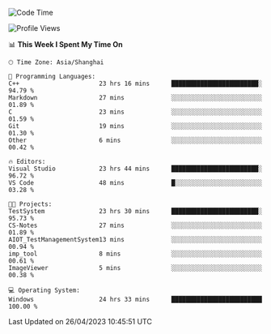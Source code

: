 <!--START_SECTION:waka-->
![Code Time](http://img.shields.io/badge/Code%20Time-893%20hrs%202%20mins-blue)

![Profile Views](http://img.shields.io/badge/Profile%20Views-3-blue)

📊 **This Week I Spent My Time On** 

```text
🕑︎ Time Zone: Asia/Shanghai

💬 Programming Languages: 
C++                      23 hrs 16 mins      ████████████████████████░   94.79 % 
Markdown                 27 mins             ░░░░░░░░░░░░░░░░░░░░░░░░░   01.89 % 
C                        23 mins             ░░░░░░░░░░░░░░░░░░░░░░░░░   01.59 % 
Git                      19 mins             ░░░░░░░░░░░░░░░░░░░░░░░░░   01.30 % 
Other                    6 mins              ░░░░░░░░░░░░░░░░░░░░░░░░░   00.42 % 

🔥 Editors: 
Visual Studio            23 hrs 44 mins      ████████████████████████░   96.72 % 
VS Code                  48 mins             █░░░░░░░░░░░░░░░░░░░░░░░░   03.28 % 

🐱‍💻 Projects: 
TestSystem               23 hrs 30 mins      ████████████████████████░   95.73 % 
CS-Notes                 27 mins             ░░░░░░░░░░░░░░░░░░░░░░░░░   01.89 % 
AIOT_TestManagementSystem13 mins             ░░░░░░░░░░░░░░░░░░░░░░░░░   00.94 % 
imp_tool                 8 mins              ░░░░░░░░░░░░░░░░░░░░░░░░░   00.61 % 
ImageViewer              5 mins              ░░░░░░░░░░░░░░░░░░░░░░░░░   00.38 % 

💻 Operating System: 
Windows                  24 hrs 33 mins      █████████████████████████   100.00 % 
```


 Last Updated on 26/04/2023 10:45:51 UTC
<!--END_SECTION:waka-->